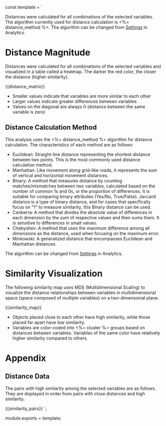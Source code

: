 const template = `


Distances were calculated for all combinations of the selected variables. The algorithm currently used for distance calculation is <%= distance_method %>. The algorithm can be changed from [Settings](//analytics/settings/do_dist_argo) in Analytics.

# Distance Magnitude

Distances were calculated for all combinations of the selected variables and visualized in a table called a heatmap. The darker the red color, the closer the distance (higher similarity).

{{distance_matrix}}

* Smaller values indicate that variables are more similar to each other
* Larger values indicate greater differences between variables
* Values on the diagonal are always 0 (distance between the same variable is zero)


## Distance Calculation Method

This analysis uses the <%= distance_method %> algorithm for distance calculation. The characteristics of each method are as follows:

* Euclidean: Straight-line distance representing the shortest distance between two points. This is the most commonly used distance calculation method.
* Manhattan: Like movement along grid-like roads, it represents the sum of vertical and horizontal movement distances.
* Binary: A method that measures distance by counting matches/mismatches between two variables, calculated based on the number of common 1s and 0s, or the proportion of differences. It is suitable for comparing binary attributes (Yes/No, True/False). Jaccard distance is a type of binary distance, and for cases that specifically focus on "1" to measure similarity, this Binary distance can be used.
* Canberra: A method that divides the absolute value of differences in each dimension by the sum of respective values and then sums them. It is sensitive to differences in small values.
* Chebyshev: A method that uses the maximum difference among all dimensions as the distance, used when focusing on the maximum error.
* Minkowski: A generalized distance that encompasses Euclidean and Manhattan distances.

The algorithm can be changed from [Settings](//analytics/settings/do_dist_argo) in Analytics.

# Similarity Visualization

The following similarity map uses MDS (Multidimensional Scaling) to visualize the distance relationships between variables in multidimensional space (space composed of multiple variables) on a two-dimensional plane.

{{similarity_map}}

* Objects placed close to each other have high similarity, while those placed far apart have low similarity.
* Variables are color-coded into <%= cluster %> groups based on distances between variables. Variables of the same color have relatively higher similarity compared to others.

# Appendix

## Distance Data

The pairs with high similarity among the selected variables are as follows. They are displayed in order from pairs with close distances and high similarity.

{{similarity_pairs}}
`;

module.exports = template; 
